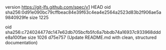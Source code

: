 version https://git-lfs.github.com/spec/v1
 HEAD
oid sha256:0d91e090bc79cffbeac84e39f63c4ea4e2564a2523d83b2f906ae5a9840929fe
size 1225

oid sha256:c724024477dc147e62db705bcfb5fc6a7bbdb74a16937c933968ddde8a100fae
size 1026
d75e757 (Update README.md with clean, structured documentation)

